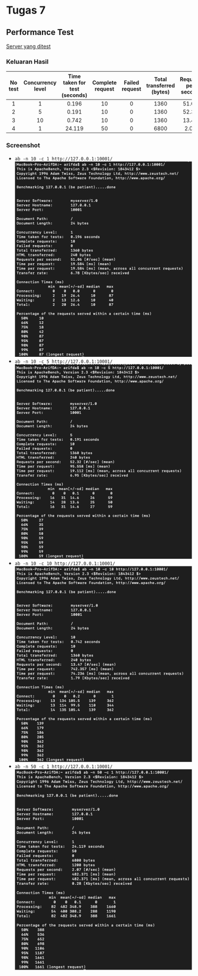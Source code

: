 # Tugas 7

## Performance Test

[Server yang ditest](../tugas6/server_thread_http.py)

### Keluaran Hasil

| No test | Concurrency level | Time taken for test (seconds) | Complete request | Failed request | Total transferred (bytes) | Request per second | Time per request (ms) | Transfer rate (Kbytes/sec) |
|:-------:|:-----------------:|:-----------------------------:|:----------------:|:--------------:|:-------------------------:|:------------------:|:---------------------:|:--------------------------:|
|    1    |         1         |             0.196             |        10        |        0       |            1360           |       51.06       |         19.584         |            6.78           |
|    2    |         5         |             0.191             |        10        |        0       |            1360           |        52.32       |         95.558        |            6.95            |
|    3    |         10         |             0.742             |        10       |        0       |           1360           |        13.47       |         742.357        |            1.79            |
|    4    |         1         |             24.119             |        50       |        0       |           6800           |        2.07       |         482.371        |            0.28            |

### Screenshot

- `ab -n 10 -c 1 http://127.0.0.1:10001/`  
![1](foto/1.png)
- `ab -n 10 -c 5 http://127.0.0.1:10001/`  
![2](foto/2.png)
- `ab -n 10 -c 10 http://127.0.0.1:10001/`  
![3](foto/3.png)
- `ab -n 50 -c 1 http://127.0.0.1:10001/`  
![4](foto/4.png)

